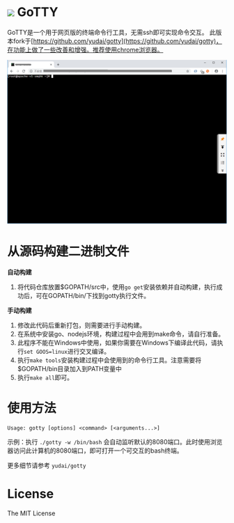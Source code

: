 # ![](https://raw.githubusercontent.com/yudai/gotty/master/resources/favicon.png) GoTTY

GoTTY是一个用于网页版的终端命令行工具，无需ssh即可实现命令交互。
此版本fork于[https://github.com/yudai/gotty](https://github.com/yudai/gotty)，在功能上做了一些改善和增强。推荐使用chrome浏览器。

![Screenshot](https://raw.githubusercontent.com/lzp9421/gotty/master/screenshot.png)

# 从源码构建二进制文件

**自动构建**
1. 将代码仓库放置$GOPATH/src中，使用`go get`安装依赖并自动构建，执行成功后，可在GOPATH/bin/下找到gotty执行文件。

**手动构建**
1. 修改此代码后重新打包，则需要进行手动构建。
2. 在系统中安装go、nodejs环境，构建过程中会用到make命令，请自行准备。
3. 此程序不能在Windows中使用，如果你需要在Windows下编译此代码，请执行`set GOOS=linux`进行交叉编译。
4. 执行`make tools`安装构建过程中会使用到的命令行工具。注意需要将$GOPATH/bin目录加入到PATH变量中
5. 执行`make all`即可。

# 使用方法

```
Usage: gotty [options] <command> [<arguments...>]
```

示例：执行 `./gotty -w /bin/bash` 会自动监听默认的8080端口。此时使用浏览器访问此计算机的8080端口，即可打开一个可交互的bash终端。

更多细节请参考 `yudai/gotty`

# License

The MIT License
